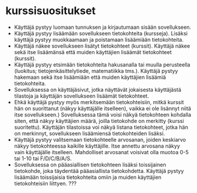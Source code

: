 # kurssisuositukset

* Käyttäjä pystyy luomaan tunnuksen ja kirjautumaan sisään sovellukseen.
* Käyttäjä pystyy lisäämään sovellukseen tietokohteita (kursseja). Lisäksi käyttäjä pystyy muokkaamaan ja poistamaan lisäämiään tietokohteita.
* Käyttäjä näkee sovellukseen lisätyt tietokohteet (kurssit). Käyttäjä näkee sekä itse lisäämänsä että muiden käyttäjien lisäämät tietokohteet (kurssit).
* Käyttäjä pystyy etsimään tietokohteita hakusanalla tai muulla perusteella (luokitus; tietojenkäsittelytiede, matematiikka tms.). Käyttäjä pystyy hakemaan sekä itse lisäämiään että muiden käyttäjien lisäämiä tietokohteita.
* Sovelluksessa on käyttäjäsivut, jotka näyttävät jokaisesta käyttäjästä tilastoja ja käyttäjän sovellukseen lisäämät tietokohteet.
* Ehkä käyttäjä pystyy myös merkitsemään tietokohteisiin, mitkä kurssit hän on suorittanut (näkyy käyttäjälle itselleen), vaikka ei ole lisännyt niitä itse sovellukseen.) Sovelluksessa tämä voisi näkyä tietokohteen kohdalla siten, että näkyy käyttäjien määrä, joilla tietokohde on merkitty (kurssi suoritettu). Käyttäjän tilastoissa voi näkyä listana tietokohteet, jotka hän on merkinnyt, sovellukseen lisäämiensä tietokohteiden lisäksi.
* Käyttäjä pystyy valitsemaan tietokohteelle arvosanan, joiden keskiarvo näkyy tietokohteessa kaikille käyttäjille. Itse annettu arvosana näkyy vain käyttäjälle itselleen. Mahdolliset arvosanat voisivat olla muotoa 0-5 tai 1-10 tai F/D/C/B/A/S.
* Sovelluksessa on pääasiallisen tietokohteen lisäksi toissijainen tietokohde, joka täydentää pääasiallista tietokohdetta. Käyttäjä pystyy lisäämään toissijaisia tietokohteita omiin ja muiden käyttäjien tietokohteisiin liittyen. ???

